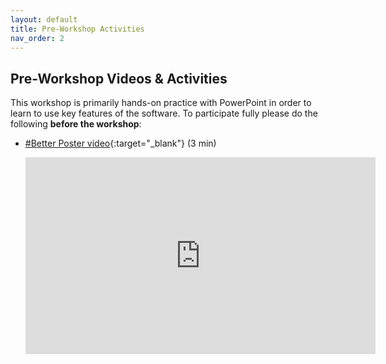 ```yaml
---
layout: default
title: Pre-Workshop Activities
nav_order: 2
---
```

## Pre-Workshop Videos & Activities
This workshop is primarily hands-on practice with PowerPoint in order to learn to use key features of the software. To participate fully please do the following **before the workshop**:

-   [#Better Poster video](https://www.youtube.com/watch?v=2gGUku59L_k){:target="_blank"} (3 min)

    <iframe width="560" height="315" src="https://www.youtube.com/watch?v=2gGUku59L_k" title="YouTube video player" frameborder="0" allow="accelerometer; autoplay; clipboard-write; encrypted-media; gyroscope; picture-in-picture allowfullscreen></iframe>

-   Key multimedia learning principles for poster design (Comming Soon...)
-   [Fixing academic posters: the #BetterPoster approach](https://astrobites.org/2020/02/28/fixing-academic-posters-the-betterposter-approach/){:target="_blank"}
-   OPTIONAL: [UVic Academic Poster Template](http://bit.ly/2OxB9Wi){:target="_blank"} (click on the Academic Research Poster tab)
-   OPTIONAL: Free sources of quality images:
    -   [Unspash.com](https://unsplash.com){:target="_blank"}
    -   [Create Biology figures](http://BioRender.com){:target="_blank"}
    -   [Full colour clip art with transparent background](https://vectorstock.com){:target="_blank"}
    -   [Free icons to help describe your research story](https://thenounproject.com){:target="_blank"}
    -   [Google Advanced Image Search](https://www.google.ca/advanced_image_search){:target="_blank"}
    -   [CreativeCommons image search](https://search.creativecommons.org/){:target="_blank"}
-   OPTIONAL: Local poster printing service - [Zap](https://zapcopy.com/printing/){:target="_blank"}

[NEXT STEP: Introduction to Hands-On Activities](activities-intro.html){: .btn .btn-blue }
